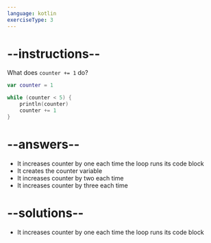 ```yaml
---
language: kotlin
exerciseType: 3
---
```


# --instructions--

What does `counter += 1` do?
```kotlin
var counter = 1

while (counter < 5) {
    println(counter)
    counter += 1
}
```

# --answers--

- It increases counter by one each time the loop runs its code block
- It creates the counter variable
- It increases counter by two each time
- It increases counter by three each time

# --solutions--

- It increases counter by one each time the loop runs its code block
